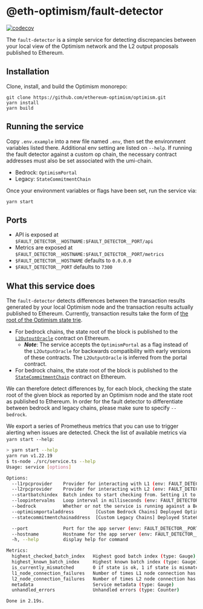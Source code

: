 # @eth-optimism/fault-detector

[![codecov](https://codecov.io/gh/ethereum-optimism/optimism/branch/develop/graph/badge.svg?token=0VTG7PG7YR&flag=fault-detector-tests)](https://codecov.io/gh/ethereum-optimism/optimism)

The `fault-detector` is a simple service for detecting discrepancies between your local view of the Optimism network and the L2 output proposals published to Ethereum.

## Installation

Clone, install, and build the Optimism monorepo:

```
git clone https://github.com/ethereum-optimism/optimism.git
yarn install
yarn build
```

## Running the service

Copy `.env.example` into a new file named `.env`, then set the environment variables listed there. Additional env setting are listed on `--help`. If running the fault detector against
a custom op chain, the necessary contract addresses must also be set associated with the umi-chain.

- Bedrock: `OptimismPortal`
- Legacy: `StateCommitmentChain`

Once your environment variables or flags have been set, run the service via:

```
yarn start
```

## Ports

- API is exposed at `$FAULT_DETECTOR__HOSTNAME:$FAULT_DETECTOR__PORT/api`
- Metrics are exposed at `$FAULT_DETECTOR__HOSTNAME:$FAULT_DETECTOR__PORT/metrics`
- `$FAULT_DETECTOR__HOSTNAME` defaults to `0.0.0.0`
- `$FAULT_DETECTOR__PORT` defaults to `7300`

## What this service does

The `fault-detector` detects differences between the transaction results generated by your local Optimism node and the transaction results actually published to Ethereum.
Currently, transaction results take the form of [the root of the Optimism state trie](https://medium.com/@eiki1212/ethereum-state-trie-architecture-explained-a30237009d4e).

- For bedrock chains, the state root of the block is published to the [`L2OutputOracle`](https://github.com/ethereum-optimism/optimism/blob/39b7262cc3ffd78cd314341b8512b2683c1d9af7/packages/contracts-bedrock/contracts/L1/L2OutputOracle.sol) contract on Ethereum.
    - ***Note***: The service accepts the `OptimismPortal` as a flag instead of the `L2OutputOracle` for backwards compatibility with early versions of these contracts. The `L2OutputOracle`
    is inferred from the portal contract.
- For bedrock chains, the state root of the block is published to the [`StateCommitmentChain`](https://github.com/ethereum-optimism/optimism/blob/39b7262cc3ffd78cd314341b8512b2683c1d9af7/packages/contracts/contracts/L1/rollup/StateCommitmentChain.sol) contract on Ethereum.

We can therefore detect differences by, for each block, checking the state root of the given block as reported by an Optimism node and the state root as published to Ethereum.
In order for the fault detector to differentiate between bedrock and legacy chains, please make sure to specify `--bedrock`.

We export a series of Prometheus metrics that you can use to trigger alerting when issues are detected.
Check the list of available metrics via `yarn start --help`:

```sh
> yarn start --help
yarn run v1.22.19
$ ts-node ./src/service.ts --help
Usage: service [options]

Options:
  --l1rpcprovider    Provider for interacting with L1 (env: FAULT_DETECTOR__L1_RPC_PROVIDER)
  --l2rpcprovider    Provider for interacting with L2 (env: FAULT_DETECTOR__L2_RPC_PROVIDER)
  --startbatchindex  Batch index to start checking from. Setting it to -1 will cause the fault detector to find the first state batch index that has not yet passed the fault proof window (env: FAULT_DETECTOR__START_BATCH_INDEX, default value: -1)
  --loopintervalms   Loop interval in milliseconds (env: FAULT_DETECTOR__LOOP_INTERVAL_MS)
  --bedrock          Whether or not the service is running against a Bedrock chain (env: FAULT_DETECTOR__BEDROCK, default value: false)
  --optimismportaladdress        [Custom Bedrock Chains] Deployed OptimismPortal contract address. Used to retrieve necessary info for ouput verification  (env: FAULT_DETECTOR__OPTIMISM_PORTAL_ADDRESS, default 0x0)
  --statecommitmentchainaddress  [Custom Legacy Chains] Deployed StateCommitmentChain contract address. Used to fetch necessary info for output verification. (env: FAULT_DETECTOR__STATE_COMMITMENT_CHAIN_ADDRESS, default 0x0)

  --port             Port for the app server (env: FAULT_DETECTOR__PORT)
  --hostname         Hostname for the app server (env: FAULT_DETECTOR__HOSTNAME)
  -h, --help         display help for command

Metrics:
  highest_checked_batch_index   Highest good batch index (type: Gauge)
  highest_known_batch_index     Highest known batch index (type: Gauge)
  is_currently_mismatched       0 if state is ok, 1 if state is mismatched (type: Gauge)
  l1_node_connection_failures   Number of times L1 node connection has failed (type: Gauge)
  l2_node_connection_failures   Number of times L2 node connection has failed (type: Gauge)
  metadata                      Service metadata (type: Gauge)
  unhandled_errors              Unhandled errors (type: Counter)

Done in 2.19s.
```
